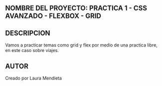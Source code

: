 ## NOMBRE DEL PROYECTO: PRACTICA 1 -  CSS AVANZADO - FLEXBOX - GRID

## DESCRIPCION

Vamos a practicar temas como grid y flex
por medio de una practica libre, en este caso sobre viajes.

## AUTOR

Creado por Laura Mendieta